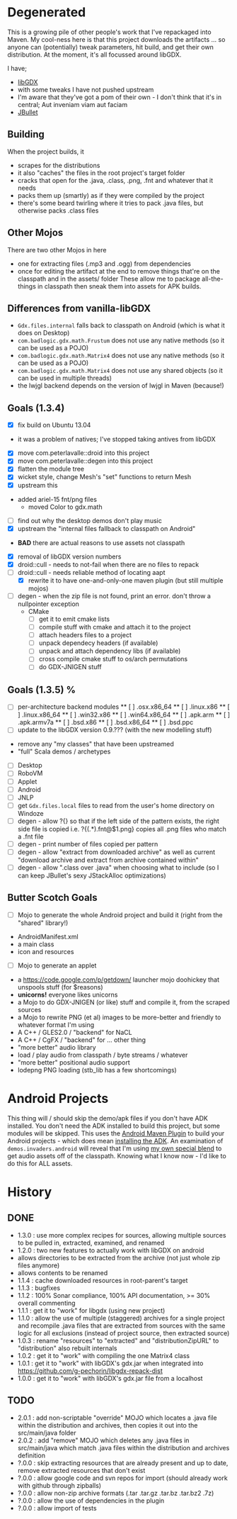 Degenerated
===========

This is a growing pile of other people's work that I've repackaged into Maven.
My cool-ness here is that this project downloads the artifacts ... so anyone can (potentially) tweak parameters, hit build, and get their own distribution.
At the moment, it's all focussed around libGDX.

I have;

 * [libGDX](http://libgdx.badlogicgames.com/)
  * with some tweaks I have not pushed upstream
  * I'm aware that they've got a pom of their own - I don't think that it's in central; Aut inveniam viam aut faciam
 * [JBullet](http://jbullet.advel.cz/)


Building
-------
When the project builds, it
 * scrapes for the distributions
  * it also "caches" the files in the root project's target folder
 * cracks that open for the .java, .class, .png, .fnt and whatever that it needs
 * packs them up (smartly) as if they were compiled by the project
  * there's some beard twirling where it tries to pack .java files, but otherwise packs .class files

Other Mojos
-----------
There are two other Mojos in here
 * one for extracting files (.mp3 and .ogg) from dependencies
 * once for editing the artifact at the end to remove things that're on the classpath and in the assets/ folder
These allow me to package all-the-things in classpath then sneak them into assets for APK builds.

Differences from vanilla-libGDX
-------------------------------
 * `Gdx.files.internal` falls back to classpath on Android (which is what it does on Desktop)
 * `com.badlogic.gdx.math.Frustum` does not use any native methods (so it can be used as a POJO)
 * `com.badlogic.gdx.math.Matrix4` does not use any native methods (so it can be used as a POJO)
 * `com.badlogic.gdx.math.Matrix4` does not use any shared objects (so it can be used in multiple threads)
 * the lwjgl backend depends on the version of lwjgl in Maven (because!)

Goals (1.3.4)
------------------
 * [x] fix build on Ubuntu 13.04
  * it was a problem of natives; I've stopped taking antives from libGDX
 * [x] move com.peterlavalle::droid into this project
 * [x] move com.peterlavalle::degen into this project
 * [x] flatten the module tree
 * [x] wicket style, change Mesh's "set" functions to return Mesh
  * [x] upstream this
 * added ariel-15 fnt/png files
	* moved Color to gdx.math
 * [ ] find out why the desktop demos don't play music
 * [x] upstream the "internal files fallback to classpath on Android"
  * __BAD__ there are actual reasons to use assets not classpath
 * [x] removal of libGDX version numbers
 * [x] droid::cull - needs to not-fail when there are no files to repack
 * [ ] droid::cull - needs reliable method of locating aapt
	* [x] rewrite it to have one-and-only-one maven plugin (but still multiple mojos)
 * [ ] degen - when the zip file is not found, print an error. don't throw a nullpointer exception
	* CMake
		* [ ] get it to emit cmake lists
		* [ ] compile stuff with cmake and attach it to the project
		* [ ] attach headers files to a project
		* [ ] unpack dependecy headers (if available)
		* [ ] unpack and attach dependency libs (if available)
		* [ ] cross compile cmake stuff to os/arch permutations
		* [ ] do GDX-JNIGEN stuff
 
Goals (1.3.5)                                 %
------------------
 * [ ] per-architecture backend modules
		** [ ] .osx.x86_64
		** [ ] .linux.x86
		** [ ] .linux.x86_64
		** [ ] .win32.x86
		** [ ] .win64.x86_64
		** [ ] .apk.arm
		** [ ] .apk.armv7a
		** [ ] .bsd.x86
		** [ ] .bsd.x86_64
		** [ ] .bsd.ppc
 * [ ] update to the libGDX version 0.9.??? (with the new modelling stuff)
  * remove any "my classes" that have been upstreamed
 * "full" Scala demos / archetypes
  * [ ] Desktop
  * [ ] RoboVM
  * [ ] Applet
  * [ ] Android
  * [ ] JNLP
 * [ ] get `Gdx.files.local` files to read from the user's home directory on Windoze
 * [ ] degen - allow ?{} so that if the left side of the pattern exists, the right side file is copied i.e. ?{(.*)\.fnt@$1.png} copies all .png files who match a .fnt file
 * [ ] degen - print number of files copied per pattern
 * [ ] degen - allow "extract from downloaded archive" as well as current "download archive and extract from archive contained within"
 * [ ] degen - allow ".class over .java" when choosing what to include (so I can keep JBullet's sexy JStackAlloc optimizations)

Butter Scotch Goals
-------------------
 * [ ] Mojo to generate the whole Android project and build it (right from the "shared" library!)
  * AndroidManifest.xml
  * a main class
  * icon and resources
 * [ ] Mojo to generate an applet
 * a https://code.google.com/p/getdown/ launcher mojo doohickey that unspools stuff (for $reasons)
 * __unicorns!__ everyone likes unicorns
 * a Mojo to do GDX-JNIGEN (or like) stuff and compile it, from the scraped sources
 * a Mojo to rewrite PNG (et al) images to be more-better and friendly to whatever format I'm using
 * A C++ / GLES2.0 / "backend" for NaCL
 * A C++ / CgFX / "backend" for ... other thing
 * "more better" audio library
  * load / play audio from classpath / byte streams / whatever
  * "more better" positional audio support
 * lodepng PNG loading (stb_lib has a few shortcomings)

Android Projects
================
This thing will / should skip the demo/apk files if you don't have ADK installed.
You don't need the ADK installed to build this project, but some modules will be skipped.
This uses the [Android Maven Plugin](http://code.google.com/p/maven-android-plugin/) to build your Android projects - which does mean [installing the ADK](http://code.google.com/p/maven-android-plugin/wiki/GettingStarted).
An examination of `demos.invaders.android` will reveal that I'm using [my own special blend](???) to get audio assets off of the classpath.
Knowing what I know now - I'd like to do this for ALL assets.

History
=======
DONE
----
 * 1.3.0 : use more complex recipes for sources, allowing multiple sources to be pulled in, extracted, examined, and renamed
 * 1.2.0 : two new features to actually work with libGDX on android
  * allows directories to be extracted from the archive (not just whole zip files anymore)
  * allows contents to be renamed
 * 1.1.4 : cache downloaded resources in root-parent's target
 * 1.1.3 : bugfixes
 * 1.1.2 : 100% Sonar compliance, 100% API documentation, >= 30% overall commenting
 * 1.1.1 : get it to "work" for libgdx (using new project)
 * 1.1.0 : allow the use of multiple (staggered) archives for a single project and recompile .java files that are extracted from sources with the same logic for all exclusions (instead of project source, then extracted source)
 * 1.0.3 : rename "resources" to "extracted" and "distributionZipURL" to "distribution" also rebuilt internals
 * 1.0.2 : get it to "work" with compiling the one Matrix4 class
 * 1.0.1 : get it to "work" with libGDX's gdx.jar when integrated into https://github.com/g-pechorin/libgdx-repack-dist
 * 1.0.0 : get it to "work" with libGDX's gdx.jar file from a localhost


TODO
----
 * 2.0.1 : add non-scriptable "override" MOJO which locates a .java file within the distribution and archives, then copies it out into the src/main/java folder
 * 2.0.2 : add "remove" MOJO which deletes any .java files in src/main/java which match .java files within the distribution and archives definition
 * ?.0.0 : skip extracting resources that are already present and up to date, remove extracted resources that don't exist
 * ?.0.0 : allow google code and svn repos for import (should already work with github through zipballs)
 * ?.0.0 : allow non-zip archive formats (.tar .tar.gz .tar.bz .tar.bz2 .7z)
 * ?.0.0 : allow the use of dependencies in the plugin
 * ?.0.0 : allow import of tests
